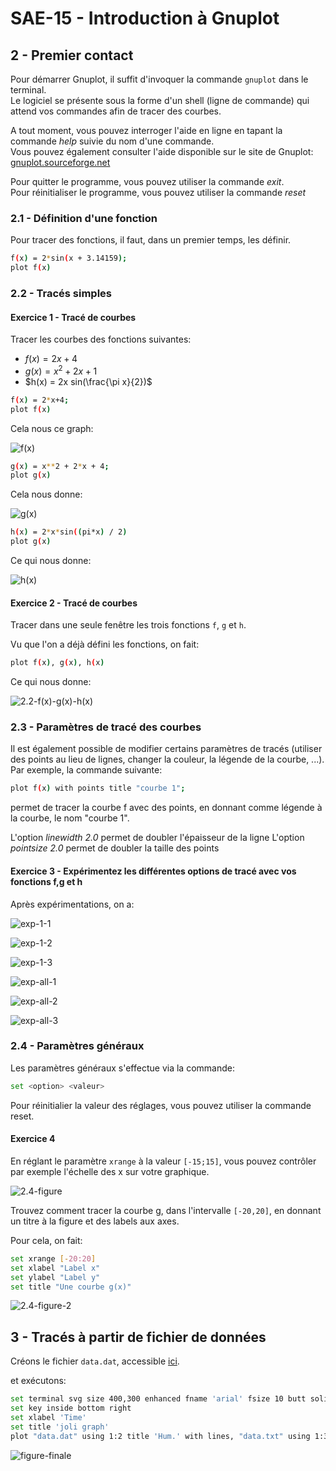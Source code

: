 # SAE-15 - Introduction à Gnuplot

## 2 - Premier contact

Pour démarrer Gnuplot, il suffit d'invoquer la commande `gnuplot` dans le terminal.  
Le logiciel se présente sous la forme d'un shell (ligne de commande) qui attend vos commandes afin de tracer des courbes.

A tout moment, vous pouvez interroger l'aide en ligne en tapant la commande *help* suivie du nom d'une commande.  
Vous pouvez également consulter l'aide disponible sur le site de Gnuplot: [gnuplot.sourceforge.net](https://gnuplot.sourceforge.net)

Pour quitter le programme, vous pouvez utiliser la commande *exit*.  
Pour réinitialiser le programme, vous pouvez utiliser la commande *reset*

### 2.1 - Définition d'une fonction

Pour tracer des fonctions, il faut, dans un premier temps, les définir.  

```sh
f(x) = 2*sin(x + 3.14159);
plot f(x)
```

### 2.2 - Tracés simples

#### Exercice 1 - Tracé de courbes

Tracer les courbes des fonctions suivantes:

- $f(x) = 2x +4$
- $g(x) = x^2 + 2x + 1$
- $h(x) = 2x sin(\frac{\pi x}{2})$

```sh
f(x) = 2*x+4;
plot f(x)
```

Cela nous ce graph:

![f(x)](./src/2.2-f(x).svg)

```sh
g(x) = x**2 + 2*x + 4;
plot g(x)
```

Cela nous donne:

![g(x)](./src/2.2-g(x).svg)

```sh
h(x) = 2*x*sin((pi*x) / 2)
plot g(x)
```

Ce qui nous donne:

![h(x)](./src/2.2-h(x).svg)

#### Exercice 2 - Tracé de courbes

Tracer dans une seule fenêtre les trois fonctions `f`, `g` et `h`.

Vu que l'on a déjà défini les fonctions, on fait:

```sh
plot f(x), g(x), h(x)
```

Ce qui nous donne:

![2.2-f(x)-g(x)-h(x)](./src/2.2-f-g-h.svg)

### 2.3 - Paramètres de tracé des courbes

Il est également possible de modifier certains paramètres de tracés (utiliser des points au lieu de lignes, changer la couleur, la légende de la courbe, ...).  
Par exemple, la commande suivante:

```sh
plot f(x) with points title "courbe 1";
```

permet de tracer la courbe f avec des points, en donnant comme légende à la courbe, le nom "courbe 1".

L'option *linewidth 2.0* permet de doubler l'épaisseur de la ligne
L'option *pointsize 2.0* permet de doubler la taille des points

#### Exercice 3 - Expérimentez les différentes options de tracé avec vos fonctions f,g et h

Après expérimentations, on a:

![exp-1-1](src/2.3-exp-1.svg)

![exp-1-2](./src/2.3-exp-1.2.svg)

![exp-1-3](./src/2.3-exp-1.3.svg)

![exp-all-1](./src/2.3-exp-all.svg)

![exp-all-2](./src/2.3-exp-all-2.svg)

![exp-all-3](./src/2.3-exp-all-3.svg)

### 2.4 - Paramètres généraux

Les paramètres généraux s'effectue via la commande:

```sh
set <option> <valeur>
```

Pour réinitialier la valeur des réglages, vous pouvez utiliser la commande reset.

#### Exercice 4

En réglant le paramètre `xrange` à la valeur `[-15;15]`, vous pouvez
contrôler par exemple l'échelle des x sur votre graphique.

![2.4-figure](./src/2.4-figure.svg)

Trouvez comment tracer la courbe g, dans l'intervalle `[-20,20]`, en donnant un titre à la figure et des labels aux axes.

Pour cela, on fait:
```sh
set xrange [-20:20]
set xlabel "Label x"
set ylabel "Label y"
set title "Une courbe g(x)"
```

![2.4-figure-2](./src/2.4-figure-2.svg)

## 3 - Tracés à partir de fichier de données

Créons le fichier `data.dat`, accessible [ici](./data.dat).

et exécutons:

```sh
set terminal svg size 400,300 enhanced fname 'arial' fsize 10 butt solid
set key inside bottom right
set xlabel 'Time'
set title 'joli graph'
plot "data.dat" using 1:2 title 'Hum.' with lines, "data.txt" using 1:3 title 'Temp' with linespoints
```

![figure-finale](./src/figure.svg)
